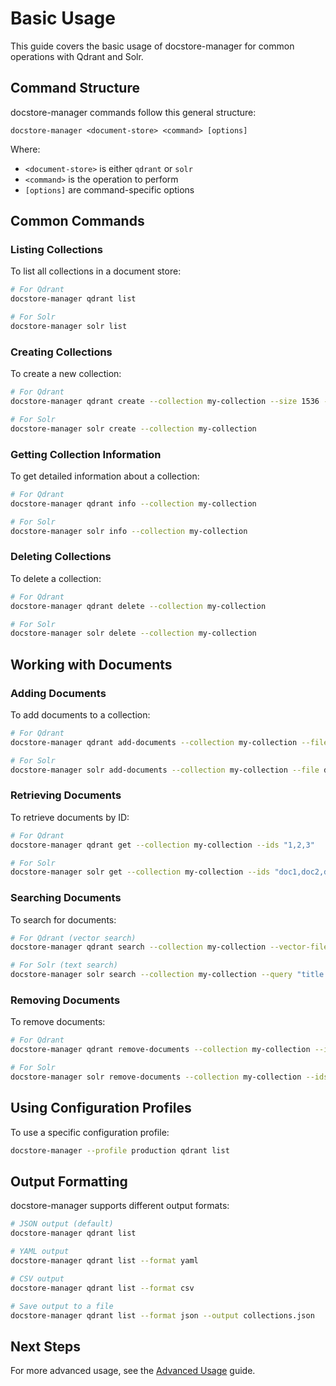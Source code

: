 # Basic Usage

This guide covers the basic usage of docstore-manager for common operations with Qdrant and Solr.

## Command Structure

docstore-manager commands follow this general structure:

```
docstore-manager <document-store> <command> [options]
```

Where:

- `<document-store>` is either `qdrant` or `solr`
- `<command>` is the operation to perform
- `[options]` are command-specific options

## Common Commands

### Listing Collections

To list all collections in a document store:

```bash
# For Qdrant
docstore-manager qdrant list

# For Solr
docstore-manager solr list
```

### Creating Collections

To create a new collection:

```bash
# For Qdrant
docstore-manager qdrant create --collection my-collection --size 1536 --distance cosine

# For Solr
docstore-manager solr create --collection my-collection
```

### Getting Collection Information

To get detailed information about a collection:

```bash
# For Qdrant
docstore-manager qdrant info --collection my-collection

# For Solr
docstore-manager solr info --collection my-collection
```

### Deleting Collections

To delete a collection:

```bash
# For Qdrant
docstore-manager qdrant delete --collection my-collection

# For Solr
docstore-manager solr delete --collection my-collection
```

## Working with Documents

### Adding Documents

To add documents to a collection:

```bash
# For Qdrant
docstore-manager qdrant add-documents --collection my-collection --file documents.json

# For Solr
docstore-manager solr add-documents --collection my-collection --file documents.json
```

### Retrieving Documents

To retrieve documents by ID:

```bash
# For Qdrant
docstore-manager qdrant get --collection my-collection --ids "1,2,3"

# For Solr
docstore-manager solr get --collection my-collection --ids "doc1,doc2,doc3"
```

### Searching Documents

To search for documents:

```bash
# For Qdrant (vector search)
docstore-manager qdrant search --collection my-collection --vector-file query_vector.json --limit 10

# For Solr (text search)
docstore-manager solr search --collection my-collection --query "title:example" --fields "id,title,score"
```

### Removing Documents

To remove documents:

```bash
# For Qdrant
docstore-manager qdrant remove-documents --collection my-collection --ids "1,2,3"

# For Solr
docstore-manager solr remove-documents --collection my-collection --ids "doc1,doc2,doc3"
```

## Using Configuration Profiles

To use a specific configuration profile:

```bash
docstore-manager --profile production qdrant list
```

## Output Formatting

docstore-manager supports different output formats:

```bash
# JSON output (default)
docstore-manager qdrant list

# YAML output
docstore-manager qdrant list --format yaml

# CSV output
docstore-manager qdrant list --format csv

# Save output to a file
docstore-manager qdrant list --format json --output collections.json
```

## Next Steps

For more advanced usage, see the [Advanced Usage](advanced-usage.md) guide.
